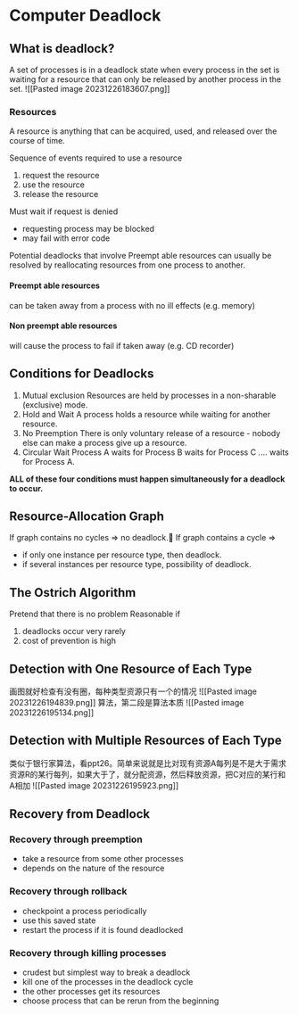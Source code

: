 # Computer Deadlock
## What is deadlock?
A set of processes is in a deadlock state when every process in the set is waiting for a resource that can only be released by another process in the set.
![[Pasted image 20231226183607.png]]

### Resources
A resource is anything that can be acquired, used, and released over the course of time.  

Sequence of events required to use a resource
1. request the resource
2. use the resource
3. release the resource

Must wait if request is denied
- requesting process may be blocked
- may fail with error code

Potential deadlocks that involve Preempt able resources can usually be resolved by reallocating resources from one process to another.
#### Preempt able resources
can be taken away from a process with no ill effects (e.g. memory)
#### Non preempt able resources
will cause the process to fail if taken away (e.g. CD recorder)

## Conditions for Deadlocks
1. Mutual exclusion
Resources are held by  processes in a non-sharable (exclusive) mode.
 
2. Hold and Wait
A process holds a resource while waiting for another resource.
 
3. No Preemption
There is only voluntary release of a resource - nobody else can make a process give up a resource.
 
4. Circular Wait
Process A waits for Process B waits for Process C .... waits for Process A.

**ALL of these four conditions must happen simultaneously for a deadlock to occur.**


## Resource-Allocation Graph
If graph contains no cycles => no deadlock.
If graph contains a cycle =>
- if only one instance per resource type, then deadlock.
- if several instances per resource type, possibility of deadlock.

## The Ostrich Algorithm
Pretend that there is no problem
Reasonable if 
1. deadlocks occur very rarely 
2. cost of prevention is high

## Detection with One Resource of Each Type  
画图就好检查有没有圈，每种类型资源只有一个的情况
![[Pasted image 20231226194839.png]]
算法，第二段是算法本质
![[Pasted image 20231226195134.png]]



## Detection with Multiple Resources of Each Type  
类似于银行家算法，看ppt26。简单来说就是比对现有资源A每列是不是大于需求资源R的某行每列，如果大于了，就分配资源，然后释放资源，把C对应的某行和A相加
![[Pasted image 20231226195923.png]]

## Recovery from Deadlock
### Recovery through preemption
- take a resource from some other processes
- depends on the nature of the resource
### Recovery through rollback
- checkpoint a process periodically
- use this saved state 
- restart the process if it is found deadlocked

### Recovery through killing processes
- crudest but simplest way to break a deadlock
- kill one of the processes in the deadlock cycle
- the other processes get its resources 
- choose process that can be rerun from the beginning
